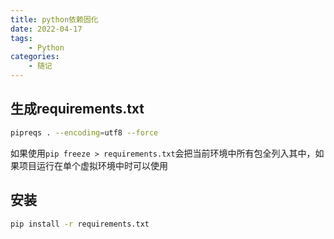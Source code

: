 ```yaml
---
title: python依赖固化
date: 2022-04-17
tags: 
    - Python
categories: 
    - 随记
---
```

## 生成requirements.txt
```bash
pipreqs . --encoding=utf8 --force
```
如果使用`pip freeze > requirements.txt`会把当前环境中所有包全列入其中，如果项目运行在单个虚拟环境中时可以使用
## 安装
```bash
pip install -r requirements.txt
```
